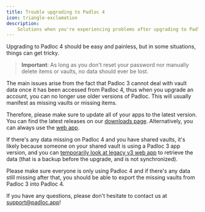 ```yaml
---
title: Trouble upgrading to Padloc 4
icon: triangle-exclamation
description:
    Solutions when you're experiencing problems after upgrading to Padloc 4
---
```


Upgrading to Padloc 4 should be easy and painless, but in some situations,
things can get tricky.

> **<i class="exclamation-circle"></i> Important**: As long as you don't reset
> your password nor manually delete items or vaults, no data should ever be
> lost.

The main issues arise from the fact that Padloc 3 cannot deal with vault data
once it has been accessed from Padloc 4, thus when you upgrade an account, you
can no longer use older versions of Padloc. This will usually manifest as
missing vaults or missing items.

Therefore, please make sure to update all of your apps to the latest version.
You can find the latest releases on our [downloads page](../downloads/).
Alternatively, you can always use the [web app](https://web.padloc.app).

If there's any data missing on Padloc 4 and you have shared vaults, it's likely
because someone on your shared vault is using a Padloc 3 app version, and you
can [temporarily look at legacy v3 web app](https://v3.padloc.app) to retrieve
the data (that is a backup before the upgrade, and is not synchronized).

Please make sure everyone is only using Padloc 4 and if there's​​ any data still
missing after that, you should be able to export the missing vaults from Padloc
3 into Padloc 4.

If you have any questions, please don't hesitate to contact us at
[support@padloc.app](mailto:support@padloc.app)!
